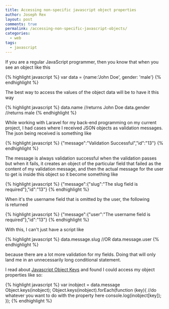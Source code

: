 ```yaml
---
title: Accessing non-specific javascript object properties
author: Joseph Rex
layout: post
comments: true
permalink: /accessing-non-specific-javascript-objects/
categories:
  - web
tags:
  - javascript
---
```

If you are a regular JavaScript programmer, then you know that when you see an object like this

{% highlight javascript %}
var data = {name:'John Doe', gender: 'male'}
{% endhighlight %}

The best way to access the values of the object data will be to have it this way

{% highlight javascript %}
data.name //returns John Doe
data.gender //returns male
{% endhighlight %}

While working with Laravel for my back-end programming on my current project, I had cases where I received JSON objects as validation messages. The json being received is something like
<!--more-->

{% highlight javascript %}
{"message":"Validation Successful","id":"13"}
{% endhighlight %}

The message is always validation successful when the validation passes but when it fails, it creates an object of the particular field that failed as the content of my validation message, and then the actual message for the user to get is inside this object so it become something like

{% highlight javascript %}
{"message":{"slug":"The slug field is required"},"id":"13"}
{% endhighlight %}

When it's the username field that is omitted by the user, the following is returned

{% highlight javascript %}
{"message":{"user":"The username field is required"},"id":"13"}
{% endhighlight %}

With this, I can't just have a script like

{% highlight javascript %}
data.message.slug
//OR
data.message.user
{% endhighlight %}

because there are a lot more validation for my fields. Doing that will only land me in an unnecessarily long conditional statement.

I read about [Javascript Object Keys][1] and found I could access my object properties like so:

{% highlight javascript %}
var inobject = data.message
Object.keys(inobject);
Object.keys(inobject).forEach(function (key){
  //do whatever you want to do with the property here
  console.log(inobject[key]);
});
{% endhighlight %}

[1]: https://developer.mozilla.org/en-US/docs/Web/JavaScript/Reference/Global_Objects/Object/keys
